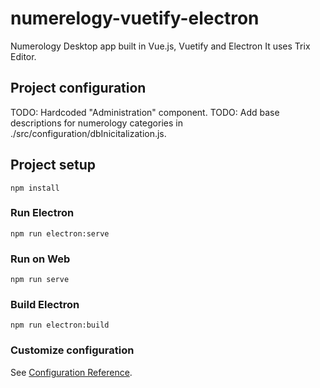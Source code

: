 # numerelogy-vuetify-electron
Numerology Desktop app built in Vue.js, Vuetify and Electron
It uses Trix Editor.

## Project configuration
TODO: Hardcoded "Administration" component.
TODO: Add base descriptions for numerology categories in ./src/configuration/dbInicitalization.js.

## Project setup
```
npm install
```

### Run Electron
```
npm run electron:serve
```

### Run on Web
```
npm run serve
```

### Build Electron
```
npm run electron:build
```

### Customize configuration
See [Configuration Reference](https://cli.vuejs.org/config/).
